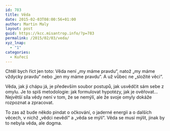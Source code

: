 ```yaml
---
id: 783
title: Věda
date: 2015-02-03T08:00:56+01:00
author: Martin Maly
layout: post
guid: https://kcc.misantrop.info/?p=783
permalink: /2015/02/03/veda/
xyz_lnap:
  - "1"
categories:
  - Kuřecí
---
```

Chtěl bych říct jen toto: Věda není &#8222;my máme pravdu&#8220;, natož &#8222;my máme vždycky pravdu&#8220; nebo &#8222;jen my máme pravdu&#8220;. A už vůbec ne &#8222;složité věci&#8220;.

Věda, jak ji chápu já, je především soubor postupů, jak usvědčit sám sebe z omylu. Je to spíš metodologie: jak formulovat hypotézy, jak je ověřovat&#8230; Největší síla vědy není v tom, že se nemýlí, ale že svoje omyly dokáže rozpoznat a zpracovat.

To zas až bude někdo pindat o očkování, o jaderné energii a o dalších věcech, v nichž &#8222;vědci nevědí&#8220; a &#8222;věda se mýlí&#8220;. Věda se musí mýlit, jinak by to nebyla věda, ale dogma.